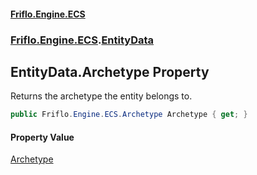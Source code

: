 #### [Friflo.Engine.ECS](index.md 'index')
### [Friflo.Engine.ECS](Friflo.Engine.ECS.md 'Friflo.Engine.ECS').[EntityData](EntityData.md 'Friflo.Engine.ECS.EntityData')

## EntityData.Archetype Property

Returns the archetype the entity belongs to.

```csharp
public Friflo.Engine.ECS.Archetype Archetype { get; }
```

#### Property Value
[Archetype](Archetype.md 'Friflo.Engine.ECS.Archetype')